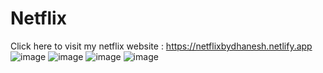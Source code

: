 # Netflix
Click here to visit my netflix website : https://netflixbydhanesh.netlify.app
![image](https://github.com/dhanesh2430/Netflix/assets/125429606/d5ac84fa-8ae6-4a53-8947-f27c8fdd28ad)
![image](https://github.com/dhanesh2430/Netflix/assets/125429606/eb0a373f-b306-4660-afcf-58f3e3b7887e)
![image](https://github.com/dhanesh2430/Netflix/assets/125429606/cad2ad69-83c0-4ba1-b6f4-855d40f90e9d)
![image](https://github.com/dhanesh2430/Netflix/assets/125429606/8350a60b-9d69-46ab-954f-3d905008f10a)
